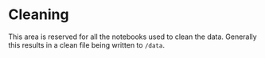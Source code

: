 # Cleaning

This area is reserved for all the notebooks used to 
clean the data. Generally this results in a clean file
being written to `/data`.
